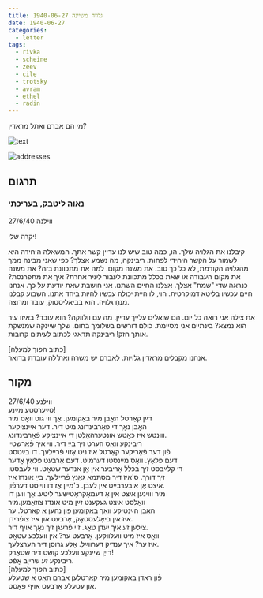 ```yaml
---
title: גלויה משיינה 1940-06-27
date: 1940-06-27
categories:
  - letter
tags:
  - rivka
  - scheine
  - zeev
  - cile
  - trotsky
  - avram
  - ethel
  - radin
---
```



מי הם אברם ואתל מראדין?

![text](/pupko-papers/assets/images/1940-06-27-content.jpg)

![addresses](/pupko-papers/assets/images/1940-06-27-addresses.jpg)

## תרגום
### נאוה ליטבק, בעריכתי
ווילנה 27/6/40

יקרה שלי!

קיבלנו את הגלויה שלך. הו, כמה טוב שיש לנו עדיין קשר אתך.
המשאלה היחידה היא לשמור על הקשר היחידי לפחות.
ריבינקה, מה נשמע אצלך? כפי שאני מבינה ממך מהגלויה הקודמת, לא כל כך טוב.
את משנה מקום. למה את מתכוונת בזה? את משנה את מקום העבודה או שאת בכלל 
מתכוונת לעבור לעיר אחרת? איך את מתפרנסת? כנראה שדי "שמח" אצלך.
אצלנו החיים השתנו. אני חושבת שאת יודעת על כך. אנחנו חיים עכשיו בליטא דמוקרטית.
הוי, לו היית יכולה עכשיו להיות ביחד אתנו.
השבוע קבלנו מנחַ גלויה. הוא בביאליסטוק, עובד ומרוצה.

את צילה אני רואה כל יום. הם שואלים עלייך עדיין. 
מה עם וולווקה? הוא עובד? באיזו עיר הוא נמצא?
בינתיים אני מסיימת. כולם דורשים בשלומך בחום.
שלך שיינקה שמנשקת אותך חזק!
ריבינקה תדאגי לכתוב לעיתים קרובות.

[כתוב הפוך למעלה]  
אנחנו מקבלים מראַדין גלויות. לאברם יש משרה ואת'לה עובדת בדואר.



## מקור

ווילנע  27/6/40  
טײַערסטע מײַנע!  
דײַן קאַרטל האׇבן מיר באַקומען. אַך ווי גוט וואׇס מיר  
האׇבן נאׇך די פֿאַרבינדונג מיט דיר. דער איינציקער  
וווּנטש איז כאׇטש אונטערהאַלטן די איינציקע פֿאַרבינדונג.  
ריבינקע וואׇס הערט זיך בייַ דיר. ווי איך פֿאַרשטיי   
פֿון דער פֿאׇריקער קאַרטל איז ניט אַזוי פֿריילעך. דו בײַטסט  
דעם פּלאַץ. וואׇס מיינסטו דערמיט. דעם אַרבעט פּלאַץ אׇדער   
די קלײַבסט זיך בכלל אַריבער אין אַן אנדער שטאׇט. ווי לעבסטו  
זיך דורך. ס'איז דיר מסתּמא גאַנץ פֿריילעך. בײַ אונדז איז  
איצט אַן איבערבײַט אין לעבן. כ'מיין אַז דו ווייסט דערפֿון.  
מיר וווינען איצט אין אַ דעמאׇקראַטישער ליטע. אַך ווען דו   
וואׇלסט איצט געקענט זײַן מיט אונדז צוזאַמען.מיר  
האׇבן הײַנטיקע וואׇך באַקומען פון נחען אַ קאַרטל. ער   
איז אין ביאַלעסטאׇק, אַרבעט און איז צופֿרידן.  
צילען זע איך יעדן טאׇג. זיי פֿרעגן זיך נאׇך אויף דיר.  
וואׇס איז מיט וועלווקען. אַרבעט ער? אין וועלכע שטאׇט  
איז ער? איך ענדיק דערווײַל. אַלע גרוסן דיר הערצלעך.  
דייַן שיינקע וועלכע קושט דיר שטאַרק!  
ריבינקע זע שרייַב אׇפֿט.  
[כתוב הפוך למעלה]  
פֿון ראדן באַקומען מיר קאַרטלען אברם האׇט אַ שטעלע  
און עטעלע אַרבעט אויף פּאׇסט.  

